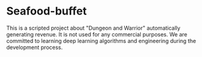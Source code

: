 # Seafood-buffet
This is a scripted project about "Dungeon and Warrior" automatically generating revenue. It is not used for any commercial purposes. We are committed to learning deep learning algorithms and engineering during the development process.
